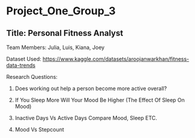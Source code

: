 # Project_One_Group_3
## Title: Personal Fitness Analyst 
Team Members: Julia, Luis, Kiana, Joey

Dataset Used: https://www.kaggle.com/datasets/aroojanwarkhan/fitness-data-trends

Research Questions: 
1. Does working out help a person become more active overall? 

2. If You Sleep More Will Your Mood Be Higher (The Effect Of Sleep On Mood)

3. Inactive Days Vs Active Days Compare Mood, Sleep ETC.

4. Mood Vs Stepcount

